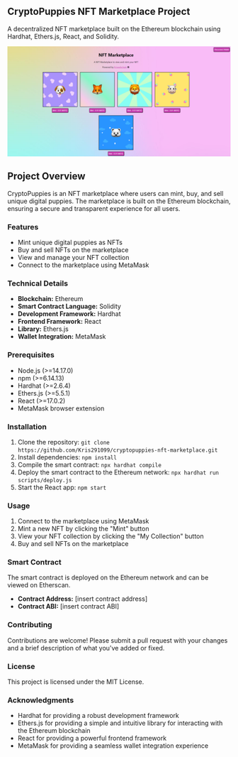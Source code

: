 ## CryptoPuppies NFT Marketplace Project

A decentralized NFT marketplace built on the Ethereum blockchain using Hardhat, Ethers.js, React, and Solidity.

![alt text](image.png)

## Project Overview

CryptoPuppies is an NFT marketplace where users can mint, buy, and sell unique digital puppies. The marketplace is built on the Ethereum blockchain, ensuring a secure and transparent experience for all users.

### Features

- Mint unique digital puppies as NFTs
- Buy and sell NFTs on the marketplace
- View and manage your NFT collection
- Connect to the marketplace using MetaMask

### Technical Details

- **Blockchain:** Ethereum
- **Smart Contract Language:** Solidity
- **Development Framework:** Hardhat
- **Frontend Framework:** React
- **Library:** Ethers.js
- **Wallet Integration:** MetaMask

### Prerequisites

- Node.js (>=14.17.0)
- npm (>=6.14.13)
- Hardhat (>=2.6.4)
- Ethers.js (>=5.5.1)
- React (>=17.0.2)
- MetaMask browser extension

### Installation

1. Clone the repository: `git clone https://github.com/Kris291099/cryptopuppies-nft-marketplace.git`
2. Install dependencies: `npm install`
3. Compile the smart contract: `npx hardhat compile`
4. Deploy the smart contract to the Ethereum network: `npx hardhat run scripts/deploy.js`
5. Start the React app: `npm start`

### Usage

1. Connect to the marketplace using MetaMask
2. Mint a new NFT by clicking the "Mint" button
3. View your NFT collection by clicking the "My Collection" button
4. Buy and sell NFTs on the marketplace

### Smart Contract

The smart contract is deployed on the Ethereum network and can be viewed on Etherscan.

- **Contract Address:** [insert contract address]
- **Contract ABI:** [insert contract ABI]

### Contributing

Contributions are welcome! Please submit a pull request with your changes and a brief description of what you've added or fixed.

### License

This project is licensed under the MIT License.

### Acknowledgments

- Hardhat for providing a robust development framework
- Ethers.js for providing a simple and intuitive library for interacting with the Ethereum blockchain
- React for providing a powerful frontend framework
- MetaMask for providing a seamless wallet integration experience
